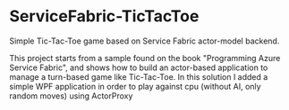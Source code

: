 # ServiceFabric-TicTacToe
Simple Tic-Tac-Toe game based on Service Fabric actor-model backend.

This project starts from a sample found on the book "Programming Azure Service Fabric", and shows how to build an actor-based application to manage a turn-based game like Tic-Tac-Toe.
In this solution I added a simple WPF application in order to play against cpu (without AI, only random moves) using ActorProxy

  
